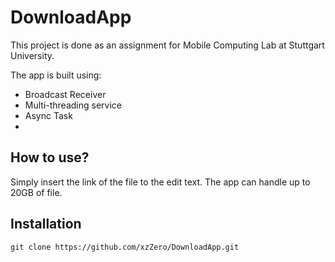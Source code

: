 # DownloadApp
This project is done as an assignment for Mobile Computing Lab at Stuttgart University.

The app is built using:
- Broadcast Receiver
- Multi-threading service
- Async Task
- 

## How to use?
Simply insert the link of the file to the edit text. The app can handle up to 20GB of file.

## Installation
```
git clone https://github.com/xzZero/DownloadApp.git
```

